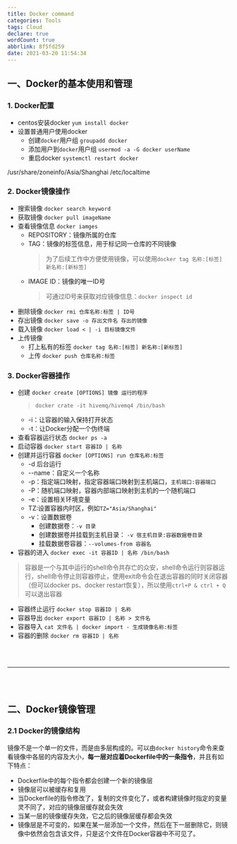 ```yaml
---
title: Docker command
categories: Tools
tags: Cloud
declare: true
wordCount: true
abbrlink: 8f5fd259
date: 2021-03-20 11:54:34
---
```


## 一、Docker的基本使用和管理
### 1. Docker配置
* centos安装docker `yum install docker`
* 设置普通用户使用docker
    * 创建`docker`用户组 `groupadd docker`
    * 添加用户到`docker`用户组 `usermod -a -G docker userName`
    * 重启docker `systemctl restart docker`

<!-- more -->

/usr/share/zoneinfo/Asia/Shanghai /etc/localtime

### 2. Docker镜像操作
* 搜索镜像 `docker search keyword`
* 获取镜像 `docker pull imageName`
* 查看镜像信息 `docker iamges`
    * REPOSITORY：镜像所属的仓库
    * TAG：镜像的标签信息，用于标记同一仓库的不同镜像
        > 为了后续工作中方便使用镜像，可以使用`docker tag 名称:[标签] 新名称:[新标签]`
    * IMAGE ID：镜像的唯一ID号
        > 可通过ID号来获取对应镜像信息：`docker inspect id`
* 删除镜像 `docker rmi 仓库名称:标签 | ID号`
* 存出镜像 `docker save -o 存出文件名 存出的镜像`
* 载入镜像 `docker load < | -i 目标镜像文件`
* 上传镜像 
    * 打上私有的标签 `docker tag 名称:[标签] 新名称:[新标签]`
    * 上传 `docker push 仓库名称:标签`

### 3. Docker容器操作
* 创建 `docker create [OPTIONS] 镜像 运行的程序`
    > `docker crate -it hivemq/hivemq4 /bin/bash`
    * -i：让容器的输入保持打开状态
    * -t：让Docker分配一个伪终端
* 查看容器运行状态 `docker ps -a`
* 启动容器 `docker start 容器ID | 名称`
* 创建并运行容器 `docker [OPTIONS] run 仓库名称:标签`
    * -d 后台运行
    * --name：自定义一个名称
    * -p：指定端口映射，指定容器端口映射到主机端口，`主机端口:容器端口`
    * -P：随机端口映射，容器内部端口映射到主机的一个随机端口
    * -e：设置相关环境变量
    * TZ:设置容器内时区，例如`TZ="Asia/Shanghai"`
    * -v：设置数据卷       
        * 创建数据卷：`-v 目录`
        * 创建数据卷并挂载到主机目录： `-v 宿主机目录:容器数据卷目录`
        * 挂载数据卷容器：`--volumes-from 容器名`
* 容器的进入 `docker exec -it 容器ID | 名称 /bin/bash`
> 容器是一个与其中运行的shell命令共存亡的众安，shell命令运行则容器运行，shell命令停止则容器停止，使用exit命令会在退出容器的同时关闭容器（但可以docker ps、docker restart恢复），所以使用`ctrl+P & ctrl + Q`可以退出容器
* 容器终止运行 `docker stop 容器ID | 名称`
* 容器导出 `docker export 容器ID | 名称 > 文件名`
* 容器导入 `cat 文件名 | docker import - 生成镜像名称:标签`
* 容器的删除 `docker rm 容器ID | 名称`

<br><br>

***
<br><br>


## 二、Docker镜像管理
### 2.1 Docker的镜像结构
镜像不是一个单一的文件，而是由多层构成的。可以由`docker history`命令来查看镜像中各层的内容及大小，**每一层对应着Dockerfile中的一条指令**，并且有如下特点：    
* Dockerfile中的每个指令都会创建一个新的镜像层
* 镜像层可以被缓存和复用
* 当Dockerfile的指令修改了，复制的文件变化了，或者构建镜像时指定的变量灵不同了，对应的镜像层缓存就会失效
* 当某一层的镜像缓存失效，它之后的镜像层缓存都会失效
* 镜像层是不可变的，如果在某一层添加一个文件，然后在下一层删除它，则镜像中依然会包含该文件，只是这个文件在Docker容器中不可见了。



<br>
<br>
<br>